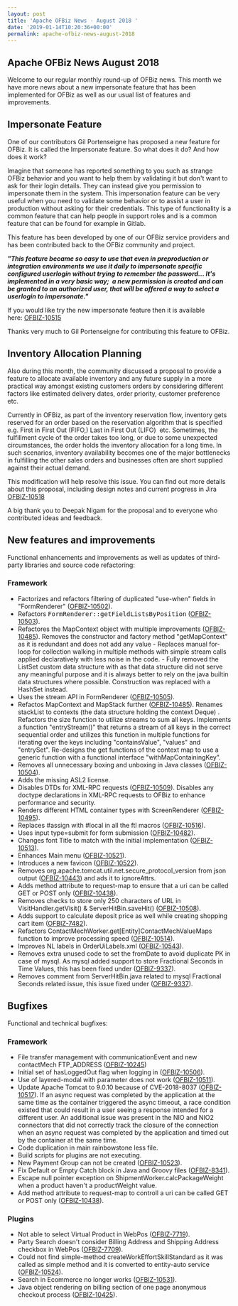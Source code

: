 ```yaml
---
layout: post
title: 'Apache OFBiz News - August 2018 '
date: '2019-01-14T10:20:36+00:00'
permalink: apache-ofbiz-news-august-2018
---
```

<h2>Apache OFBiz News August 2018</h2>Welcome to our regular monthly round-up of OFBiz news. This month we have more news about a new impersonate feature that has been implemented for OFBiz as well as our usual list of features and improvements.
  
  
  <h2>Impersonate Feature</h2> 
  <p>One of our contributors Gil Portenseigne has proposed a new feature for OFBiz. It is called the Impersonate feature. So what does it do? And how does it work?</p> 
  <p>Imagine that someone has reported something to you such as strange OFBiz behavior and you want to help them by validating it but don't want to ask for their login details. They can instead give you permission to impersonate them in the system. This impersonation feature can be very useful when you need to validate some behavior or to assist a user in production without asking for their credentials. This type of functionality is a common feature that can help people in support roles and is a common feature that can be found for example in Gitlab.</p> 
  <p>This feature has been developed by one of our OFBiz service providers and has been contributed back to the OFBiz community and project.</p> 
  <p><em><strong>&quot;This feature became so easy to use that even in preproduction or integration environments we use it daily to impersonate <g class="gr_ gr_155 gr-alert gr_gramm gr_inline_cards gr_run_anim Grammar multiReplace" id="155" data-gr-id="155">specific</g> configured <g class="gr_ gr_149 gr-alert gr_spell gr_inline_cards gr_run_anim ContextualSpelling ins-del multiReplace" id="149" data-gr-id="149">userlogin</g> without trying to remember the password... It's implemented in a very basic way;&nbsp; <g class="gr_ gr_151 gr-alert gr_gramm gr_inline_cards gr_run_anim Grammar only-del replaceWithoutSep" id="151" data-gr-id="151">a new</g> permission is created and can be granted to an authorized user, that will be offered a way to select a <g class="gr_ gr_153 gr-alert gr_spell gr_inline_cards gr_run_anim ContextualSpelling ins-del multiReplace" id="153" data-gr-id="153">userlogin</g> to impersonate.&quot;</strong></em> <br /></p> 
  <p>If you would like try the new impersonate feature then it is available here:&nbsp;<a href="https://issues.apache.org/jira/browse/OFBIZ-10515" rel="noreferrer" target="_blank">OFBIZ-10515</a></p> 
  <p>Thanks very much to Gil Portenseigne for contributing this feature to OFBiz.</p> 
  <p> </p> 
  <h2>Inventory Allocation Planning</h2> 
  <p>Also during this month, the community discussed a proposal to provide a feature to allocate available inventory and any future supply in a more practical way amongst existing customers orders by considering different factors like estimated delivery dates, order priority, customer preference etc.</p> 
  <p>Currently in OFBiz, as part of the inventory reservation flow, inventory gets reserved for an order&nbsp;based on the reservation algorithm that is specified e.g. First in First Out (FIFO,) Last in First Out (LIFO)&nbsp; etc. Sometimes,&nbsp;the fulfillment cycle of the order takes too long, or due to some unexpected circumstances, the order holds the inventory allocation for a long time. In such scenarios, inventory availability becomes one of the major bottlenecks in fulfilling the other sales orders and businesses often are short supplied against their actual demand.</p> 
  <p>This modification will help resolve this issue. You can find out more details about this proposal, including design notes and current progress in Jira <a href="https://issues.apache.org/jira/browse/OFBIZ-10518" rel="noreferrer" target="_blank">OFBIZ-10518</a></p> 
  <p>A big thank you to Deepak Nigam for the proposal and to everyone who contributed ideas and feedback.</p> 
  <p> </p> 
  <h2>New features and improvements</h2>Functional enhancements and improvements as well as updates of third-party libraries and source code refactoring:
  
  
  <h3>Framework</h3> 
  <ul> 
    <li><g class="gr_ gr_144 gr-alert gr_spell gr_inline_cards gr_run_anim ContextualSpelling ins-del" id="144" data-gr-id="144">Factorizes</g> and refactors filtering of duplicated &quot;use-when&quot; fields in &quot;FormRenderer&quot; (<a href="https://issues.apache.org/jira/browse/OFBIZ-10502">OFBIZ-10502</a>).</li> 
    <li>Refactors <tt>FormRenderer::getFieldListsByPosition</tt> (<a href="https://issues.apache.org/jira/browse/OFBIZ-10503">OFBIZ-10503</a>).</li> 
    <li><g class="gr_ gr_150 gr-alert gr_spell gr_inline_cards gr_run_anim ContextualSpelling ins-del multiReplace" id="150" data-gr-id="150">Refactores</g> the MapContext object with multiple improvements (<a href="https://issues.apache.org/jira/browse/OFBIZ-10485">OFBIZ-10485</a>). Removes the constructor and factory method &quot;<g class="gr_ gr_154 gr-alert gr_spell gr_inline_cards gr_run_anim ContextualSpelling ins-del multiReplace" id="154" data-gr-id="154">getMapContext</g>&quot; as it is redundant and does not add any value - Replaces manual for-loop for collection walking in multiple methods with simple stream calls applied declaratively with less noise in the code. - Fully removed the ListSet custom data structure with as that data structure did not serve any meaningful purpose and it is always better to rely on the java builtin data structures where possible. Construction was replaced with a HashSet instead.</li> 
    <li>Uses the stream API in FormRenderer (<a href="https://issues.apache.org/jira/browse/OFBIZ-10505">OFBIZ-10505</a>).</li> 
    <li><g class="gr_ gr_158 gr-alert gr_spell gr_inline_cards gr_run_anim ContextualSpelling ins-del multiReplace" id="158" data-gr-id="158">Refactos</g> MapContext and MapStack further (<a href="https://issues.apache.org/jira/browse/OFBIZ-10485">OFBIZ-10485</a>). Renames <g class="gr_ gr_160 gr-alert gr_spell gr_inline_cards gr_run_anim ContextualSpelling ins-del multiReplace" id="160" data-gr-id="160">stackList</g> to contexts (the data structure holding the context Deque<g class="gr_ gr_166 gr-alert gr_gramm gr_inline_cards gr_run_anim Style multiReplace" id="166" data-gr-id="166">) .</g> Refactors the size function to utilize streams to sum all keys. Implements a function &quot;entryStream()&quot; that returns a stream of all keys in the correct sequential order and utilizes this function in multiple functions for iterating over the keys including &quot;containsValue&quot;, &quot;values&quot; and &quot;entrySet&quot;. Re-designs the get functions of the context map to use a generic function with a functional interface &quot;withMapContainingKey&quot;.</li> 
    <li>Removes all unnecessary boxing and unboxing in Java classes (<a href="https://issues.apache.org/jira/browse/OFBIZ-10504">OFBIZ-10504</a>).</li> 
    <li>Adds the missing ASL2 license.</li> 
    <li>Disables DTDs for XML-RPC requests (<a href="https://issues.apache.org/jira/browse/OFBIZ-10509">OFBIZ-10509</a>). Disables any doctype declarations in XML-RPC requests to OFBiz to enhance performance and security.</li> 
    <li>Renders different HTML container types with ScreenRenderer (<a href="https://issues.apache.org/jira/browse/OFBIZ-10495">OFBIZ-10495</a>).</li> 
    <li>Replaces #assign with #local in all the <g class="gr_ gr_122 gr-alert gr_spell gr_inline_cards gr_run_anim ContextualSpelling ins-del multiReplace" id="122" data-gr-id="122">ftl</g> macros (<a href="https://issues.apache.org/jira/browse/OFBIZ-10516">OFBIZ-10516</a>).</li> 
    <li>Uses input type=submit for form submission (<a href="https://issues.apache.org/jira/browse/OFBIZ-10482">OFBIZ-10482</a>).</li> 
    <li>Changes font Title to match with the initial implementation (<a href="https://issues.apache.org/jira/browse/OFBIZ-10513">OFBIZ-10513</a>).</li> 
    <li>Enhances <g class="gr_ gr_131 gr-alert gr_gramm gr_inline_cards gr_run_anim Grammar only-ins replaceWithoutSep" id="131" data-gr-id="131">Main</g> menu (<a href="https://issues.apache.org/jira/browse/OFBIZ-10521">OFBIZ-10521</a>).</li> 
    <li>Introduces a new favicon (<a href="https://issues.apache.org/jira/browse/OFBIZ-10522">OFBIZ-10522</a>).</li> 
    <li>Removes org.apache.tomcat.util.net.secure_protocol_version from <g class="gr_ gr_138 gr-alert gr_spell gr_inline_cards gr_run_anim ContextualSpelling ins-del multiReplace" id="138" data-gr-id="138">json</g> output (<a href="https://issues.apache.org/jira/browse/OFBIZ-10443">OFBIZ-10443</a>) and ads it to <g class="gr_ gr_142 gr-alert gr_spell gr_inline_cards gr_run_anim ContextualSpelling ins-del multiReplace" id="142" data-gr-id="142">ignoreAttrs</g>.</li> 
    <li>Adds method attribute to request-map to ensure that a <g class="gr_ gr_134 gr-alert gr_spell gr_inline_cards gr_run_anim ContextualSpelling ins-del multiReplace" id="134" data-gr-id="134">uri</g> can be called GET or POST only (<a href="https://issues.apache.org/jira/browse/OFBIZ-10438">OFBIZ-10438</a>).</li> 
    <li>Removes checks to store only 250 characters of URL in VisitHandler.getVisit() &amp; ServerHitBin.saveHit() (<a href="https://issues.apache.org/jira/browse/OFBIZ-10508">OFBIZ-10508</a>).</li> 
    <li>Adds support to calculate deposit price as well while creating <g class="gr_ gr_130 gr-alert gr_gramm gr_inline_cards gr_run_anim Grammar only-ins replaceWithoutSep" id="130" data-gr-id="130">shopping</g> cart item (<a href="https://issues.apache.org/jira/browse/OFBIZ-7482">OFBIZ-7482</a>).</li> 
    <li>Refactors ContactMechWorker.get[Entity]ContactMechValueMaps function to improve processing speed (<a href="https://issues.apache.org/jira/browse/OFBIZ-10514">OFBIZ-10514</a>).</li> 
    <li>Improves NL labels in OrderUiLabels.xml (<a href="https://issues.apache.org/jira/browse/OFBIZ-10543">OFBIZ-10543</a>).</li> 
    <li>Removes extra unused code to set the fromDate to avoid duplicate PK in case of <g class="gr_ gr_136 gr-alert gr_spell gr_inline_cards gr_run_anim ContextualSpelling ins-del multiReplace" id="136" data-gr-id="136">mysql</g>. As <g class="gr_ gr_143 gr-alert gr_spell gr_inline_cards gr_run_anim ContextualSpelling ins-del multiReplace" id="143" data-gr-id="143">mysql</g> added support to store Fractional Seconds in Time Values, this has been fixed under (<a href="https://issues.apache.org/jira/browse/OFBIZ-9337">OFBIZ-9337</a>).</li> 
    <li>Removes comment from ServerHitBin.java related to <g class="gr_ gr_137 gr-alert gr_spell gr_inline_cards gr_run_anim ContextualSpelling ins-del multiReplace" id="137" data-gr-id="137">mysql</g> Fractional Seconds related issue, this issue fixed under (<a href="https://issues.apache.org/jira/browse/OFBIZ-9337">OFBIZ-9337</a>).</li> 
  </ul> 
  <h2>Bugfixes</h2>Functional and technical bugfixes:
  
  
  <h3>Framework</h3> 
  <ul> 
    <li>File transfer management with <g class="gr_ gr_135 gr-alert gr_spell gr_inline_cards gr_run_anim ContextualSpelling ins-del multiReplace" id="135" data-gr-id="135">communicationEvent</g> and new contactMech FTP_ADDRESS (<a href="https://issues.apache.org/jira/browse/OFBIZ-10245">OFBIZ-10245</a>)</li> 
    <li><g class="gr_ gr_133 gr-alert gr_gramm gr_inline_cards gr_run_anim Grammar only-ins doubleReplace replaceWithoutSep" id="133" data-gr-id="133">Initial</g> set of <g class="gr_ gr_139 gr-alert gr_gramm gr_inline_cards gr_run_anim Grammar only-ins doubleReplace replaceWithoutSep" id="139" data-gr-id="139"><g class="gr_ gr_141 gr-alert gr_spell gr_inline_cards gr_run_anim ContextualSpelling ins-del multiReplace" id="141" data-gr-id="141">hasLoggedOut</g></g> flag when logging in (<a href="https://issues.apache.org/jira/browse/OFBIZ-10506">OFBIZ-10506</a>).</li> 
    <li>Use of layered-modal with parameter does not work (<a href="https://issues.apache.org/jira/browse/OFBIZ-10511">OFBIZ-10511</a>).</li> 
    <li>Update Apache Tomcat to 9.0.10 because of CVE-2018-8037 (<a href="https://issues.apache.org/jira/browse/OFBIZ-10517">OFBIZ-10517</a>). If an async request was completed by the application at the same time as the container triggered the async timeout, a race condition existed that could result in a user seeing a response intended for a different user. An additional issue was present in the NIO and NIO2 connectors that did not correctly track the closure of the connection when an async request was completed by the application and timed out by the container at the same time.</li> 
    <li>Code duplication in main rainbowstone less file.</li> 
    <li>Build scripts for plugins are not executing.</li> 
    <li>New Payment Group <g class="gr_ gr_129 gr-alert gr_spell gr_inline_cards gr_run_anim ContextualSpelling ins-del" id="129" data-gr-id="129">can not</g> be created (<a href="https://issues.apache.org/jira/browse/OFBIZ-10523">OFBIZ-10523</a>).</li> 
    <li>Fix Default or Empty Catch block in Java and Groovy files (<a href="https://issues.apache.org/jira/browse/OFBIZ-8341">OFBIZ-8341</a>).</li> 
    <li>Escape null pointer exception on ShipmentWorker.calcPackageWeight when a product <g class="gr_ gr_125 gr-alert gr_gramm gr_inline_cards gr_run_anim Grammar multiReplace" id="125" data-gr-id="125">haven't</g> a <g class="gr_ gr_123 gr-alert gr_spell gr_inline_cards gr_run_anim ContextualSpelling ins-del multiReplace" id="123" data-gr-id="123">productWeight</g> value.</li> 
    <li>Add method attribute to request-map to <g class="gr_ gr_126 gr-alert gr_spell gr_inline_cards gr_run_anim ContextualSpelling ins-del multiReplace" id="126" data-gr-id="126">controll</g> a <g class="gr_ gr_128 gr-alert gr_spell gr_inline_cards gr_run_anim ContextualSpelling ins-del multiReplace" id="128" data-gr-id="128">uri</g> can be called GET or POST only (<a href="https://issues.apache.org/jira/browse/OFBIZ-10438">OFBIZ-10438</a>).</li> 
  </ul> 
  <h3>Plugins</h3> 
  <ul> 
    <li>Not able to select Virtual Product in <g class="gr_ gr_121 gr-alert gr_spell gr_inline_cards gr_run_anim ContextualSpelling ins-del multiReplace" id="121" data-gr-id="121">WebPos</g> (<a href="https://issues.apache.org/jira/browse/OFBIZ-7719">OFBIZ-7719</a>).</li> 
    <li>Party Search doesn't consider Billing Address and Shipping Address checkbox in <g class="gr_ gr_124 gr-alert gr_spell gr_inline_cards gr_run_anim ContextualSpelling ins-del multiReplace" id="124" data-gr-id="124">WebPos</g> (<a href="https://issues.apache.org/jira/browse/OFBIZ-7709">OFBIZ-7709</a>).</li> 
    <li>Could not find simple-method createWorkEffortSkillStandard as it was called <g class="gr_ gr_140 gr-alert gr_spell gr_inline_cards gr_run_anim ContextualSpelling multiReplace" id="140" data-gr-id="140">as <g class="gr_ gr_132 gr-alert gr_gramm gr_inline_cards gr_run_anim Grammar only-ins doubleReplace replaceWithoutSep" id="132" data-gr-id="132">simple</g></g> method and it is converted to entity-auto service (<a href="https://issues.apache.org/jira/browse/OFBIZ-10524">OFBIZ-10524</a>).</li> 
    <li>Search in <g class="gr_ gr_120 gr-alert gr_spell gr_inline_cards gr_run_anim ContextualSpelling ins-del multiReplace" id="120" data-gr-id="120">Ecommerce</g> no longer works (<a href="https://issues.apache.org/jira/browse/OFBIZ-10531">OFBIZ-10531</a>).</li> 
    <li>Java object rendering on billing section of <g class="gr_ gr_127 gr-alert gr_spell gr_inline_cards gr_run_anim ContextualSpelling multiReplace" id="127" data-gr-id="127">one page</g> anonymous checkout process (<a href="https://issues.apache.org/jira/browse/OFBIZ-10425">OFBIZ-10425</a>).</li> 
  </ul>

